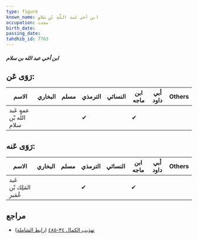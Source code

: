 ```yaml
---
type: figure
known_name: ابن أخي عَبد اللَّهِ بْنِ سَلامٍ
occupation: محدث
birth_date:
passing_date:
tahdhib_id: 7763
---
```

##### ابن أخي عبد الله بن سلام

## رَوَى عَن:
| الاسم                    | البخاري | مسلم | الترمذي | النسائي | ابن ماجه | أبي داود | Others |
| ------------------------ | ------- | ---- | ------- | ------- | -------- | -------- | ------ |
| عمه عَبد اللَّه بْن سلام |         |      | ✔       |         | ✔        |          |        |
## رَوَى عَنه:
| الاسم                   | البخاري | مسلم | الترمذي | النسائي | ابن ماجه | أبي داود | Others |
| ----------------------- | ------- | ---- | ------- | ------- | -------- | -------- | ------ |
| عَبد المَلِك بْن عُمَير |         |      | ✔       |         | ✔        |          |        |
## مراجع
- [تهذيب الكمال ٣٤-٤٨٥](obsidian://open?vault=Tahdhib-al-Kamal&file=Figures/٧٧٦٣-ابن%20أخي%20عبد%20الله%20بن%20سلام) ([رابط الشاملة](https://shamela.ws/book/3722/18602))